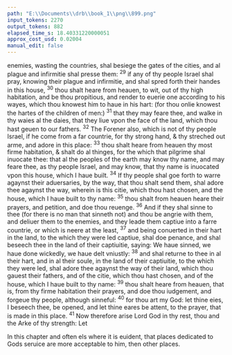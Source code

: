 ```yaml
---
path: "E:\\Documents\\drb\\book_1\\png\\899.png"
input_tokens: 2270
output_tokens: 882
elapsed_time_s: 18.40331220000051
approx_cost_usd: 0.02004
manual_edit: false
---
```

enemies, wasting the countries, shal besiege the gates of the
cities, and al plague and infirmitie shal presse them: <sup>29</sup> if any of
thy people Israel shal pray, knowing their plague and infirmitie, and shal spred forth their handes in this house, <sup>30</sup> thou
shalt heare from heauen, to wit, out of thy high habitation,
and be thou propitious, and render to euerie one according
to his wayes, which thou knowest him to haue in his hart: (for
thou onlie knowest the hartes of the children of men:) <sup>31</sup> that
they may feare thee, and walke in thy waies al the daies, that
they liue vpon the face of the land, which thou hast geuen to
our fathers. <sup>32</sup> The Forener also, which is not of thy people Israel, if he come from a far countrie, for thy strong hand, & thy
streched out arme, and adore in this place: <sup>33</sup> thou shalt heare
from heauen thy most firme habitation, & shalt do al thinges,
for the which that pilgrime shal inuocate thee: that al the
peoples of the earth may know thy name, and may feare thee,
as thy people Israel, and may know, that thy name is inuocated vpon this house, which I haue built. <sup>34</sup> If thy people shal
goe forth to warre agaynst their aduersaries, by the way, that
thou shalt send them, shal adore thee agaynst the way, wherein
is this citie, which thou hast chosen, and the house, which I
haue built to thy name: <sup>35</sup> thou shalt from heauen heare their
prayers, and petition, and doe thou reuenge. <sup>36</sup> And if they shal
sinne to thee (for there is no man that sinneth not) and thou
be angrie with them, and deliuer them to the enemies, and
they leade them captiue into a farre countrie, or which is
neere at the least, <sup>37</sup> and being conuerted in their hart in the
land, to the which they were led captiue, shal doe penance,
and shal beseech thee in the land of their captiuitie, saying: We
haue sinned, we haue done wickedly, we haue delt vniustly:
<sup>38</sup> and shal returne to thee in al their hart, and in al their soule,
in the land of their captiuitie, to the which they were led,
shal adore thee agaynst the way of their land, which thou
gauest their fathers, and of the citie, which thou hast chosen,
and of the house, which I haue built to thy name: <sup>39</sup> thou
shalt heare from heauen, that is, from thy firme habitation
their prayers, and doe thou iudgement, and forgeue thy
people, although sinneful: <sup>40</sup> for thou art my God: let thine
eies, I beseech thee, be opened, and let thine eares be attent, to
the prayer, that is made in this place. <sup>41</sup> Now therefore arise
Lord God in thy rest, thou and the Arke of thy strength: Let

<aside>In this chapter and often els where it is euident, that places dedicated to Gods seruice are more acceptable to him, then other places.</aside>

[^1]: thy